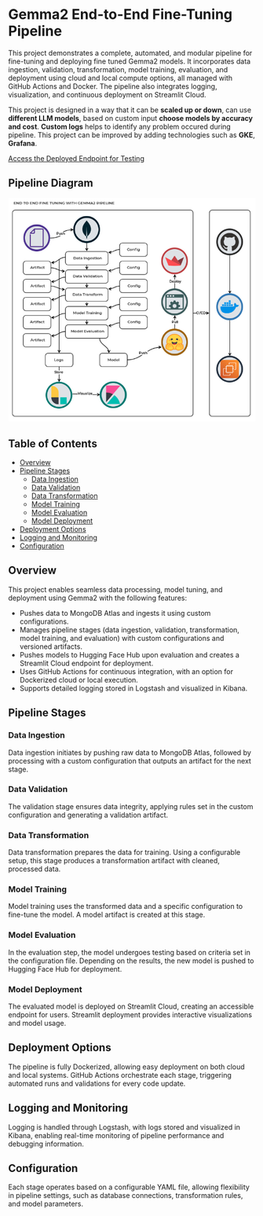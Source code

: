 # Gemma2 End-to-End Fine-Tuning Pipeline

This project demonstrates a complete, automated, and modular pipeline for fine-tuning and deploying fine tuned Gemma2 models. It incorporates data ingestion, validation, transformation, model training, evaluation, and deployment using cloud and local compute options, all managed with GitHub Actions and Docker. The pipeline also integrates logging, visualization, and continuous deployment on Streamlit Cloud.

This project is designed in a way that it can be **scaled up or down**, can use **different LLM models**, based on custom input **choose models by accuracy and cost**. **Custom logs** helps to identify any problem occured during pipeline. This project can be improved by adding technologies such as **GKE**, **Grafana**.

[Access the Deployed Endpoint for Testing](https://www.genome.gov/)

## Pipeline Diagram
![alt text](https://github.com/OnurAsimIlhan/end-to-end-finetuning-gemma2/blob/main/diagram.png)

## Table of Contents
- [Overview](#overview)
- [Pipeline Stages](#pipeline-stages)
  - [Data Ingestion](#data-ingestion)
  - [Data Validation](#data-validation)
  - [Data Transformation](#data-transformation)
  - [Model Training](#model-training)
  - [Model Evaluation](#model-evaluation)
  - [Model Deployment](#model-deployment)
- [Deployment Options](#deployment-options)
- [Logging and Monitoring](#logging-and-monitoring)
- [Configuration](#configuration)

## Overview
This project enables seamless data processing, model tuning, and deployment using Gemma2 with the following features:
- Pushes data to MongoDB Atlas and ingests it using custom configurations.
- Manages pipeline stages (data ingestion, validation, transformation, model training, and evaluation) with custom configurations and versioned artifacts.
- Pushes models to Hugging Face Hub upon evaluation and creates a Streamlit Cloud endpoint for deployment.
- Uses GitHub Actions for continuous integration, with an option for Dockerized cloud or local execution.
- Supports detailed logging stored in Logstash and visualized in Kibana.

## Pipeline Stages

### Data Ingestion
Data ingestion initiates by pushing raw data to MongoDB Atlas, followed by processing with a custom configuration that outputs an artifact for the next stage.

### Data Validation
The validation stage ensures data integrity, applying rules set in the custom configuration and generating a validation artifact.

### Data Transformation
Data transformation prepares the data for training. Using a configurable setup, this stage produces a transformation artifact with cleaned, processed data.

### Model Training
Model training uses the transformed data and a specific configuration to fine-tune the model. A model artifact is created at this stage.

### Model Evaluation
In the evaluation step, the model undergoes testing based on criteria set in the configuration file. Depending on the results, the new model is pushed to Hugging Face Hub for deployment.

### Model Deployment
The evaluated model is deployed on Streamlit Cloud, creating an accessible endpoint for users. Streamlit deployment provides interactive visualizations and model usage.

## Deployment Options
The pipeline is fully Dockerized, allowing easy deployment on both cloud and local systems. GitHub Actions orchestrate each stage, triggering automated runs and validations for every code update.

## Logging and Monitoring
Logging is handled through Logstash, with logs stored and visualized in Kibana, enabling real-time monitoring of pipeline performance and debugging information.

## Configuration
Each stage operates based on a configurable YAML file, allowing flexibility in pipeline settings, such as database connections, transformation rules, and model parameters. 
